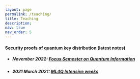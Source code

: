 ```yaml
---
layout: page
permalink: /teaching/
title: Teaching
description: 
nav: true
nav_order: 5
---
```


<!-- wp:heading -->
<h4><span style="color: var(--global-theme-color)">Security proofs of quantum key distribution</span>  (latest notes) </h4>
<!-- /wp:heading -->

<!-- wp:list -->
<ul>
  <li><h5>November 2022: <a href="https://www.uni-saarland.de/page/quantum-information.html">Focus Semester on Quantum Information</a></h5></li>
<li><h5>2021 March 2021: <a href="https://ml4q.de/registration-intensive-weeks/">ML4Q Intensive weeks</a></h5></li>
</ul>
<!-- /wp:list -->




